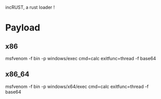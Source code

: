 incRUST, a rust loader !

# Payload
## x86
msfvenom -f bin -p windows/exec cmd=calc exitfunc=thread -f base64

## x86_64
msfvenom -f bin -p windows/x64/exec cmd=calc exitfunc=thread -f base64